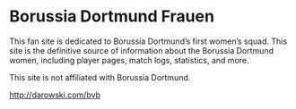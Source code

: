 # Borussia Dortmund Frauen

This fan site is dedicated to Borussia Dortmund’s first women’s squad. This site is the definitive source of information about the Borussia Dortmund women, including player pages, match logs, statistics, and more.

This site is not affiliated with Borussia Dortmund.

http://darowski.com/bvb
